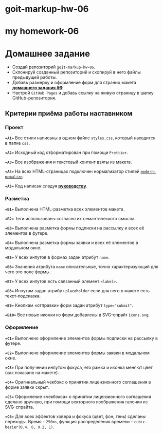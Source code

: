 # goit-markup-hw-06

# my homework-06

# Домашнее задание

- Создай репозиторий `goit-markup-hw-06`.
- Склонируй созданный репозиторий и скопируй в него файлы предыдущей работы.
- Добавь размерку и оформление форм для страниц макета
  [**домашнего задания #6**](<https://www.figma.com/file/oTYBECAN79dXy19hzWObO4/Web-Studio-(Version-2.1)?node-id=1%3A1821>):
- Настрой `GitHub Pages` и добавь ссылку на живую страницу в шапку
  GitHub-репозитория.

## Критерии приёма работы наставником

### Проект

**`«A1»`** Все стили написаны в одном файле `styles.css`, который находится в
папке `css`.

**`«A2»`** Исходный код отформатирован при помощи `Prettier`.

**`«A3»`** Все изображения и текстовый контент взяты из макета.

**`«A4»`** На всех HTML-страницах подключен нормализатор стилей
[`modern-nomalize`](https://github.com/sindresorhus/modern-normalize).

**`«A5»`** Код написан следуя [**руководству**](https://codeguide.co/).

### Разметка

**`«B1»`** Выполнена HTML-разметка всех элементов макета.

**`«B2»`** Теги использованы согласно их семантического смысла.

**`«B3»`** Выполнена разметка формы подписки на рассылку и всех её элементов в
футере.

**`«B4»`** Выполнена разметка формы заявки и всех её элементов в модальном окне.

**`«B5»`** У всех инпутов в формах задан атрибут `name`.

**`«B6»`** Значения атрибута `name` описательные, точно характеризующий для чего
это поле формы.

**`«B7»`** У всех инпутов есть связанный элемент `<label>`.

**`«B8»`** Инпутам задан атрибут `placeholder` если для него в макете есть
текст-подсказка.

**`«B9»`** Кнопкам «отправки» форм задан атрибут `type="submit"`.

**`«B10»`** Все новые иконки из форм добавлены в SVG-спрайт `icons.svg`.

### Оформление

**`«C1»`** Выполнено оформление элементов формы подписки на рассылку в футере.

**`«C2»`** Выполнено оформление элементов формы заявки в модальном окне.

**`«C3»`** При получении инпутом фокуса, его рамка и иконка меняют цвет (как
показано на макете).

**`«C4»`** Оригинальный чекбокс о принятии лицензионного соглашения в форме
заявки скрыт.

**`«C5»`** Оформление «чекбокса» о принятии лицензионного соглашения сделано
вручную, при помощи векторного изображения галочки из SVG-спрайта.

**`«C6»`** Для всех эффектов ховера и фокуса (цвет, фон, тень) сделаны переходы.
Время - `250ms`, функция распределения времени - `cubic-bezier(0.4, 0, 0.2, 1)`.
